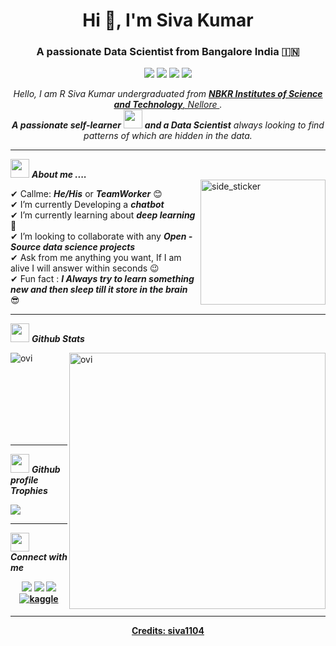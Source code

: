 <h1 align="center">Hi 👋, I'm Siva Kumar</a></h1>
<h3 align="center">A passionate Data Scientist from Bangalore India &#127470;&#127475</h3>

<p align="center">
<img src="https://img.shields.io/badge/Age-22-blue" />
  <img src="https://img.shields.io/badge/Focus-Data%20Science-brightgreen" />
  <img src="https://img.shields.io/badge/Lives-India-success" />
  <img src="https://img.shields.io/badge/Languages-English%20%26%20Telugu-brightgreen" />
  <p align="center">
  <em>
    Hello, I am R Siva Kumar undergraduated from <a href="https://nbkrist.co.in/"> <b>NBKR Institutes of Science and Technology</b>, Nellore </a>. <br>
    <b>A passionate self-learner</b> <img src="https://github.com/TheDudeThatCode/TheDudeThatCode/blob/master/Assets/Developer.gif" width="30px">
    <b> and a Data Scientist</b> always looking to find patterns of which are hidden in the data. 
  </em> 
       
------    
<img src="https://media.giphy.com/media/iY8CRBdQXODJSCERIr/giphy.gif" width="30px">&nbsp;<b>***About me ....***</b><br>
<img align="right" width=200px height=200px alt="side_sticker" src="https://media.giphy.com/media/TEnXkcsHrP4YedChhA/giphy.gif" />
    
✔ Callme: ***He/His*** or ***TeamWorker*** 😊 <br>
✔ I’m currently Developing a ***chatbot***<br>
✔ I’m currently learning about ***deep learning***🥰<br>
✔ I’m looking to collaborate with any ***Open - Source data science projects***<br>
✔ Ask from me anything you want, If I am alive I will answer within seconds 😉<br>
✔ Fun fact : ***I Always try to learn something new and then sleep till it store in the brain*** 😎<br>
    
---------    
<img src="https://media.giphy.com/media/iY8CRBdQXODJSCERIr/giphy.gif" width="30px">&nbsp;<b>***Github Stats***</b><br>
 
<p><img align="left" src="https://github-readme-stats.vercel.app/api/top-langs?username=siva1104&show_icons=true&locale=en&layout=compact&theme=chartreuse-dark"         alt="ovi" /></p>
   <p>&nbsp;<img align="right" src="https://github-readme-stats.vercel.app/api?username=siva1104&show_icons=true&locale=en&theme=chartreuse-dark" alt="ovi" width="410"    /></p>
<br><br><br><br><br><br>
  
------  

<img src="https://media.giphy.com/media/iY8CRBdQXODJSCERIr/giphy.gif" width="30px">&nbsp;<b>***Github profile Trophies***<br>

<img src="https://github-profile-trophy.vercel.app/?username=siva1104&theme=juicyfresh&no-bg=true" />

-------
<img src="https://media.giphy.com/media/iY8CRBdQXODJSCERIr/giphy.gif" width="30px"> ***Connect with me***
<div align="center">
<a href="https://github.com/siva1104"><img src="https://img.shields.io/badge/-rsivakumar-black?logo=github&style=flat-square"/></a> 
<a href="https://www.linkedin.com/in/r-siva/"><img src="https://img.shields.io/badge/-rsivakumar-blue?logo=linkedin&style=flat-square"></a>
<a href="mailto:rsivakumar1104@gmail.com"><img src="https://img.shields.io/badge/-rsivakumar1104@gmail.com-black?logo=gmail&style=flat-square"/></a>
<a href="https://www.kaggle.com/rsiva1104" target="_blank">
<img src=https://img.shields.io/badge/kaggle-%2344BAE8.svg?&style=for-the-badge&logo=kaggle&logoColor=white alt=kaggle style="margin-bottom: 5px;" /> 
  
------ 
  
Credits: [siva1104](https://github.com/siva1104)
 
